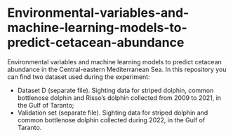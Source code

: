 # Environmental-variables-and-machine-learning-models-to-predict-cetacean-abundance
Environmental variables and machine learning models to predict cetacean abundance in the Central-eastern Mediterranean Sea.
In this repository you can find two dataset used during the experiment: 
* Dataset D (separate file). Sighting data for striped dolphin, common bottlenose dolphin and Risso’s dolphin collected from 2009 to 2021, in the Gulf of Taranto;
* Validation set (separate file). Sighting data for striped dolphin and common bottlenose dolphin collected during 2022, in the Gulf of Taranto.

